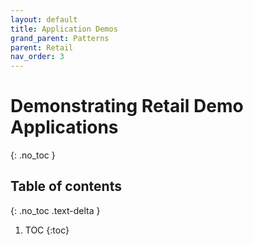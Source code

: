 ```yaml
---
layout: default
title: Application Demos
grand_parent: Patterns
parent: Retail
nav_order: 3
---
```


# Demonstrating Retail Demo Applications

{: .no_toc }

## Table of contents

{: .no_toc .text-delta }

1. TOC
{:toc}

